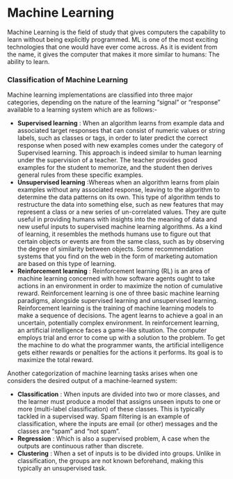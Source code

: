 # Machine Learning

Machine Learning is the field of study that gives computers the capability to learn without being explicitly programmed. ML is one of the most exciting technologies that one would have ever come across. As it is evident from the name, it gives the computer that makes it more similar to humans: The ability to learn.


### Classification of Machine Learning

Machine learning implementations are classified into three major categories, depending on the nature of the learning “signal” or “response” available to a learning system which are as follows:-

* **Supervised learning** : When an algorithm learns from example data and associated target responses that can consist of numeric values or string labels, such as classes or tags, in order to later predict the correct response when posed with new examples comes under the category of Supervised learning. This approach is indeed similar to human learning under the supervision of a teacher. The teacher provides good examples for the student to memorize, and the student then derives general rules from these specific examples.
* **Unsupervised learning** :Whereas when an algorithm learns from plain examples without any associated response, leaving to the algorithm to determine the data patterns on its own. This type of algorithm tends to restructure the data into something else, such as new features that may represent a class or a new series of un-correlated values. They are quite useful in providing humans with insights into the meaning of data and new useful inputs to supervised machine learning algorithms.
As a kind of learning, it resembles the methods humans use to figure out that certain objects or events are from the same class, such as by observing the degree of similarity between objects. Some recommendation systems that you find on the web in the form of marketing automation are based on this type of learning.
* **Reinforcement learning** : Reinforcement learning (RL) is an area of machine learning concerned with how software agents ought to take actions in an environment in order to maximize the notion of cumulative reward. Reinforcement learning is one of three basic machine learning paradigms, alongside supervised learning and unsupervised learning. Reinforcement learning is the training of machine learning models to make a sequence of decisions. The agent learns to achieve a goal in an uncertain, potentially complex environment. In reinforcement learning, an artificial intelligence faces a game-like situation. The computer employs trial and error to come up with a solution to the problem. To get the machine to do what the programmer wants, the artificial intelligence gets either rewards or penalties for the actions it performs. Its goal is to maximize the total reward.


Another categorization of machine learning tasks arises when one considers the desired output of a machine-learned system:

* **Classification** : When inputs are divided into two or more classes, and the learner must produce a model that assigns unseen inputs to one or more (multi-label classification) of these classes. This is typically tackled in a supervised way. Spam filtering is an example of classification, where the inputs are email (or other) messages and the classes are “spam” and “not spam”.
* **Regression** : Which is also a supervised problem, A case when the outputs are continuous rather than discrete.
* **Clustering** : When a set of inputs is to be divided into groups. Unlike in classification, the groups are not known beforehand, making this typically an unsupervised task.





